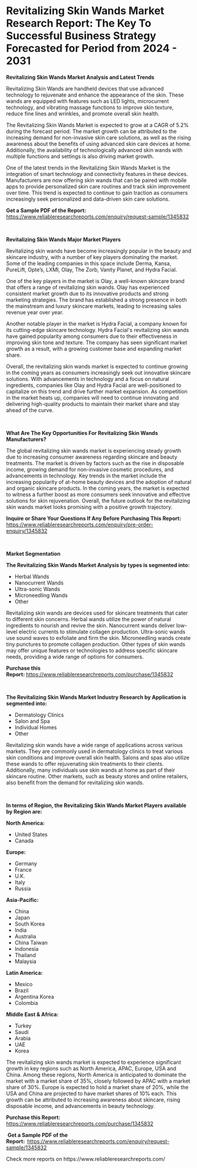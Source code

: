 <p><h1>Revitalizing Skin Wands Market Research Report: The Key To Successful Business Strategy Forecasted for Period from 2024 - 2031</h1></p><p><strong>Revitalizing Skin Wands Market Analysis and Latest Trends</strong></p>
<p><p>Revitalizing Skin Wands are handheld devices that use advanced technology to rejuvenate and enhance the appearance of the skin. These wands are equipped with features such as LED lights, microcurrent technology, and vibrating massage functions to improve skin texture, reduce fine lines and wrinkles, and promote overall skin health.</p><p>The Revitalizing Skin Wands Market is expected to grow at a CAGR of 5.2% during the forecast period. The market growth can be attributed to the increasing demand for non-invasive skin care solutions, as well as the rising awareness about the benefits of using advanced skin care devices at home. Additionally, the availability of technologically advanced skin wands with multiple functions and settings is also driving market growth.</p><p>One of the latest trends in the Revitalizing Skin Wands Market is the integration of smart technology and connectivity features in these devices. Manufacturers are now offering skin wands that can be paired with mobile apps to provide personalized skin care routines and track skin improvement over time. This trend is expected to continue to gain traction as consumers increasingly seek personalized and data-driven skin care solutions.</p></p>
<p><strong>Get a Sample PDF of the Report:&nbsp;</strong> <a href="https://www.reliableresearchreports.com/enquiry/request-sample/1345832">https://www.reliableresearchreports.com/enquiry/request-sample/1345832</a></p>
<p>&nbsp;</p>
<p><strong>Revitalizing Skin Wands Major Market Players</strong></p>
<p><p>Revitalizing skin wands have become increasingly popular in the beauty and skincare industry, with a number of key players dominating the market. Some of the leading companies in this space include Derma, Kansa, PureLift, Opte’s, LXMI, Olay, The Zorb, Vanity Planet, and Hydra Facial.</p><p>One of the key players in the market is Olay, a well-known skincare brand that offers a range of revitalizing skin wands. Olay has experienced consistent market growth due to its innovative products and strong marketing strategies. The brand has established a strong presence in both the mainstream and luxury skincare markets, leading to increasing sales revenue year over year.</p><p>Another notable player in the market is Hydra Facial, a company known for its cutting-edge skincare technology. Hydra Facial's revitalizing skin wands have gained popularity among consumers due to their effectiveness in improving skin tone and texture. The company has seen significant market growth as a result, with a growing customer base and expanding market share.</p><p>Overall, the revitalizing skin wands market is expected to continue growing in the coming years as consumers increasingly seek out innovative skincare solutions. With advancements in technology and a focus on natural ingredients, companies like Olay and Hydra Facial are well-positioned to capitalize on this trend and drive further market expansion. As competition in the market heats up, companies will need to continue innovating and delivering high-quality products to maintain their market share and stay ahead of the curve.</p></p>
<p>&nbsp;</p>
<p><strong>What Are The Key Opportunities For Revitalizing Skin Wands Manufacturers?</strong></p>
<p><p>The global revitalizing skin wands market is experiencing steady growth due to increasing consumer awareness regarding skincare and beauty treatments. The market is driven by factors such as the rise in disposable income, growing demand for non-invasive cosmetic procedures, and advancements in technology. Key trends in the market include the increasing popularity of at-home beauty devices and the adoption of natural and organic skincare products. In the coming years, the market is expected to witness a further boost as more consumers seek innovative and effective solutions for skin rejuvenation. Overall, the future outlook for the revitalizing skin wands market looks promising with a positive growth trajectory.</p></p>
<p><strong>Inquire or Share Your Questions If Any Before Purchasing This Report:</strong> <a href="https://www.reliableresearchreports.com/enquiry/pre-order-enquiry/1345832">https://www.reliableresearchreports.com/enquiry/pre-order-enquiry/1345832</a></p>
<p>&nbsp;</p>
<p><strong>Market Segmentation</strong></p>
<p><strong>The Revitalizing Skin Wands Market Analysis by types is segmented into:</strong></p>
<p><ul><li>Herbal Wands</li><li>Nanocurrent Wands</li><li>Ultra-sonic Wands</li><li>Microneedling Wands</li><li>Other</li></ul></p>
<p><p>Revitalizing skin wands are devices used for skincare treatments that cater to different skin concerns. Herbal wands utilize the power of natural ingredients to nourish and revive the skin. Nanocurrent wands deliver low-level electric currents to stimulate collagen production. Ultra-sonic wands use sound waves to exfoliate and firm the skin. Microneedling wands create tiny punctures to promote collagen production. Other types of skin wands may offer unique features or technologies to address specific skincare needs, providing a wide range of options for consumers.</p></p>
<p><strong>Purchase this Report:&nbsp;</strong><a href="https://www.reliableresearchreports.com/purchase/1345832">https://www.reliableresearchreports.com/purchase/1345832</a></p>
<p>&nbsp;</p>
<p><strong>The Revitalizing Skin Wands Market Industry Research by Application is segmented into:</strong></p>
<p><ul><li>Dermatology Clinics</li><li>Salon and Spa</li><li>Individual Homes</li><li>Other</li></ul></p>
<p><p>Revitalizing skin wands have a wide range of applications across various markets. They are commonly used in dermatology clinics to treat various skin conditions and improve overall skin health. Salons and spas also utilize these wands to offer rejuvenating skin treatments to their clients. Additionally, many individuals use skin wands at home as part of their skincare routine. Other markets, such as beauty stores and online retailers, also benefit from the demand for revitalizing skin wands.</p></p>
<p>&nbsp;</p>
<p><strong>In terms of Region, the Revitalizing Skin Wands Market Players available by Region are:</strong></p>
<p>
    <p> <strong> North America: </strong>
        <ul>
            <li>United States</li>
            <li>Canada</li>
        </ul>
        </p> 
    <p> <strong> Europe: </strong>
        <ul>
            <li>Germany</li>
            <li>France</li>
            <li>U.K.</li>
            <li>Italy</li>
            <li>Russia</li>
        </ul>
        </p> 
    <p> <strong> Asia-Pacific: </strong>
        <ul>
            <li>China</li>
            <li>Japan</li>
            <li>South Korea</li>
            <li>India</li>
            <li>Australia</li>
            <li>China Taiwan</li>
            <li>Indonesia</li>
            <li>Thailand</li>
            <li>Malaysia</li>
        </ul>
        </p> 
    <p> <strong> Latin America: </strong>
        <ul>
            <li>Mexico</li>
            <li>Brazil</li>
            <li>Argentina Korea</li>
            <li>Colombia</li>
        </ul>
        </p> 
    <p> <strong> Middle East & Africa: </strong>
        <ul>
            <li>Turkey</li>
            <li>Saudi</li>
            <li>Arabia</li>
            <li>UAE</li>
            <li>Korea</li>
        </ul>
    </p>
    </p>
<p><p>The revitalizing skin wands market is expected to experience significant growth in key regions such as North America, APAC, Europe, USA and China. Among these regions, North America is anticipated to dominate the market with a market share of 35%, closely followed by APAC with a market share of 30%. Europe is expected to hold a market share of 20%, while the USA and China are projected to have market shares of 10% each. This growth can be attributed to increasing awareness about skincare, rising disposable income, and advancements in beauty technology.</p></p>
<p><strong>Purchase this Report: </strong><a href="https://www.reliableresearchreports.com/purchase/1345832">https://www.reliableresearchreports.com/purchase/1345832</a></p>
<p>&nbsp;<strong>Get a Sample PDF of the Report:&nbsp;&nbsp;</strong><a href="https://www.reliableresearchreports.com/enquiry/request-sample/1345832">https://www.reliableresearchreports.com/enquiry/request-sample/1345832</a></p>
<p><strong></strong></p>
<p>Check more reports on https://www.reliableresearchreports.com/</p>